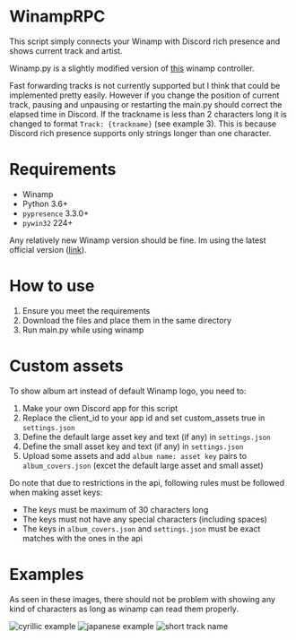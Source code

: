# WinampRPC

This script simply connects your Winamp with Discord rich presence and shows current track and artist.

Winamp.py is a slightly modified version of [this](https://github.com/DerpyChap/PyWinamp) winamp controller.

Fast forwarding tracks is not currently supported but I think that could be implemented pretty easily. However if you 
change the position of current track, pausing and unpausing or restarting the main.py should correct the elapsed time 
in Discord. If the trackname is less than 2 characters long it is changed to format `Track: {trackname}` (see example 3). 
This is because Discord rich presence supports only strings longer than one character.

# Requirements

- Winamp
- Python 3.6+
- `pypresence` 3.3.0+
- `pywin32` 224+

Any relatively new Winamp version should be fine. Im using the latest official version ([link](https://www.winamp.com/)).

# How to use

1. Ensure you meet the requirements
2. Download the files and place them in the same directory
3. Run main.py while using winamp

# Custom assets

To show album art instead of default Winamp logo, you need to:
 
1. Make your own Discord app for this script
2. Replace the client_id to your app id and set custom_assets true in `settings.json`
3. Define the default large asset key and text (if any) in `settings.json`
3. Define the small asset key and text (if any) in `settings.json`
4. Upload some assets and add `album name: asset key` pairs to `album_covers.json` (excet the default large asset and small asset)
 
Do note that due to restrictions in the api, following rules must be followed when making asset keys:

- The keys must be maximum of 30 characters long
- The keys must not have any special characters (including spaces)
- The keys in `album_covers.json` and `settings.json` must be exact matches with the ones in the api

# Examples

As seen in these images, there should not be problem with showing any kind of characters as long as winamp can read 
them properly.

![cyrillic example](https://i.imgur.com/Llzdby7.png)
![japanese example](https://i.imgur.com/7m51K2G.png)
![short track name](https://i.imgur.com/o8nLrwI.png)
